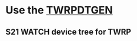 # Use the [TWRPDTGEN](https://www.github.com/twrpdtgen/twrpdtgen)
## S21 WATCH device tree for TWRP

